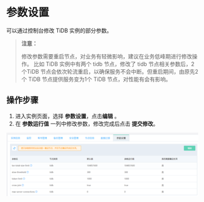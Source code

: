# 参数设置

可以通过控制台修改 TiDB 实例的部分参数。

> **注意：**
>
> 修改参数需要重启节点，对业务有轻微影响，建议在业务低峰期进行修改操作。 比如 TiDB 实例中有两个 tidb 节点，修改了 tidb 节点相关参数后，2个TiDB 节点会依次轮流重启，以确保服务不会中断。但重启期间，由原先2个 TiDB 节点提供服务变为1个 TiDB 节点，对性能有会有影响。

## 操作步骤
1. 进入实例页面，选择 **参数设置**，点击**编辑** 。
2. 在 **参数运行值** 一列中修改参数，修改完成后点击 **提交修改**。

![修改参数](../../../../../image/TiDB/modify-parameters.png)

